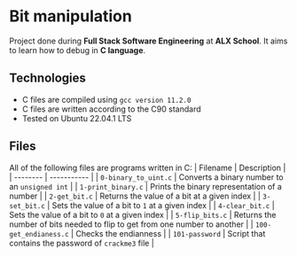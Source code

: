 # Bit manipulation

Project done during **Full Stack Software Engineering** at **ALX School**. It aims to learn how to debug in **C language**.

## Technologies

* C files are compiled using `gcc version 11.2.0`
* C files are written according to the C90 standard
* Tested on Ubuntu 22.04.1 LTS

## Files

All of the following files are programs written in C:
| Filename | Description |
| -------- | ----------- |
| `0-binary_to_uint.c` | Converts a binary number to an `unsigned int` |
| `1-print_binary.c` | Prints the binary representation of a number |
| `2-get_bit.c` | Returns the value of a bit at a given index |
| `3-set_bit.c` | Sets the value of a bit to `1` at a given index |
| `4-clear_bit.c` | Sets the value of a bit to `0` at a given index |
| `5-flip_bits.c` | Returns the number of bits needed to flip to get from one number to another |
| `100-get_endianess.c` | Checks the endianness |
| `101-password` | Script that contains the password of `crackme3` file |
